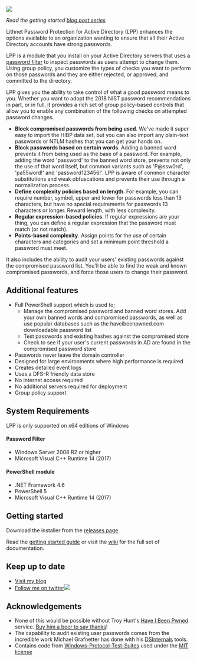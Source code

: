 ![](https://lithnet.github.io/images/lppad.png)

*Read the getting started [blog post series](https://blog.lithnet.io/2019/01/lppad-1.html?m=1)*

Lithnet Password Protection for Active Directory (LPP) enhances the options available to an organization wanting to ensure that all their Active Directory accounts have strong passwords.

LPP is a module that you install on your Active Directory servers that uses a [password filter](https://docs.microsoft.com/en-us/windows/desktop/secmgmt/password-filters) to inspect passwords as users attempt to change them. Using group policy, you customize the types of checks you want to perform on those passwords and they are either rejected, or approved, and committed to the directory.

LPP gives you the ability to take control of what a good password means to you. Whether you want to adopt the 2018 NIST password recommendations in part, or in full, it provides a rich set of group policy-based controls that allow you to enable any combination of the following checks on attempted password changes.

* **Block compromised passwords from being used**. We've made it super easy to import the HIBP data set, but you can also import any plain-text passwords or NTLM hashes that you can get your hands on.
* **Block passwords based on certain words**. Adding a banned word prevents it from being used as the base of a password. For example, adding the word 'password' to the banned word store, prevents not only the use of that word itself, but common variants such as 'P@ssw0rd', 'pa55word!' and 'password123456!'. LPP is aware of common character substitutions and weak obfuscations and prevents their use through a normalization process. 
* **Define complexity policies based on length**. For example, you can require number, symbol, upper and lower for passwords less than 13 characters, but have no special requirements for passwords 13 characters or longer. Reward length, with less complexity.
* **Regular expression-based policies**. If regular expressions are your thing, you can define a regular expression that the password must match (or not match).
* **Points-based complexity**. Assign points for the use of certain characters and categories and set a minimum point threshold a password must meet.

It also includes the ability to audit your users' existing passwords against the compromised password list. You'll be able to find the weak and known compromised passwords, and force those users to change their password.

## Additional features
* Full PowerShell support which is used to;
  * Manage the compromised password and banned word stores. Add your own banned words and compromised passwords, as well as use popular databases such as the haveibeenpwned.com downloadable password list
  * Test passwords and existing hashes against the compromised store
  * Check to see if your user's current passwords in AD are found in the compromised password store
* Passwords never leave the domain controller
* Designed for large environments where high performance is required
* Creates detailed event logs
* Uses a DFS-R friendly data store
* No internet access required
* No additional servers required for deployment
* Group policy support

## System Requirements
LPP is only supported on x64 editions of Windows

#### Password Filter
* Windows Server 2008 R2 or higher
* Microsoft Visual C++ Runtime 14 (2017)
#### PowerShell module
* .NET Framework 4.6
* PowerShell 5
* Microsoft Visual C++ Runtime 14 (2017)

## Getting started
Download the installer from the [releases page](https://github.com/lithnet/ad-password-protection/releases)

Read the [getting started guide](https://blog.lithnet.io/2019/01/lppad-1.html) or visit the [wiki](https://github.com/lithnet/ad-password-protection/wiki) for the full set of documentation.

## Keep up to date
* [Visit my blog](http://blog.lithnet.io)
* [Follow me on twitter](https://twitter.com/RyanLNewington)![](http://twitter.com/favicon.ico)

## Acknowledgements
* None of this would be possible without Troy Hunt's [Have I Been Pwned](https://haveibeenpwned.com) service. [Buy him a beer to say thanks](https://haveibeenpwned.com/Donate)! 
* The capability to audit existing user passwords comes from the incredible work Michael Grafnetter has done with his [DSInternals](https://github.com/MichaelGrafnetter/DSInternals) tools.
* Contains code from [Windows-Protocol-Test-Suites](https://github.com/Microsoft/WindowsProtocolTestSuites) used under the [MIT license](https://github.com/Microsoft/WindowsProtocolTestSuites/blob/master/LICENSE.txt) 
